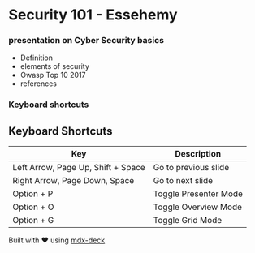 # Security 101 - Essehemy

### presentation on Cyber Security basics

- Definition
- elements of security
- Owasp Top 10 2017
- references



### Keyboard shortcuts

## Keyboard Shortcuts

| Key         | Description                                  |
| ----------- | -------------------------------------------- |
| Left Arrow, Page Up, Shift + Space  | Go to previous slide |
| Right Arrow, Page Down, Space | Go to next slide  |
| Option + P  | Toggle Presenter Mode   |
| Option + O  | Toggle Overview Mode
| Option + G  | Toggle Grid Mode




Built with ❤️ using [mdx-deck](https://github.com/jxnblk/mdx-deck)
